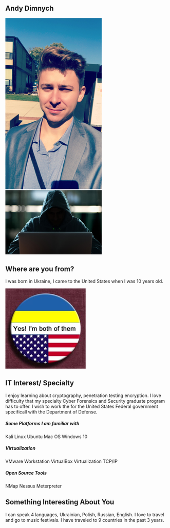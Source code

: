 ## Andy Dimnych

<img src="images/Andy.jpg" width="300">

<img src="images/black_hat.jpg"  width="300">
      
## Where are you from?
I was born in Ukraine, I came to the United States when I was 10 years old.

<img src="images/Ukrainian_American.jpg" width="250">

## IT Interest/ Specialty
I enjoy learning about cryptography, penetration testing encryption. I love difficulty that my specialty Cyber Forensics and Security graduate program has to offer. I wish to work the for the United States Federal government specificall with the Department of Defense. 
##### Some Platforms I am familiar with 

Kali Linux
Ubuntu
Mac OS
Windows 10
 
##### Virtualization
VMware Workstation
VirtualBox
Virtualization
TCP/IP

##### Open Source Tools
NMap
Nessus
Meterpreter


## Something Interesting About You

I can speak 4 languages, Ukrainian, Polish, Russian, English. I love to travel and go to music festivals. 
I have traveled to 9 countries in the past 3 years. 




